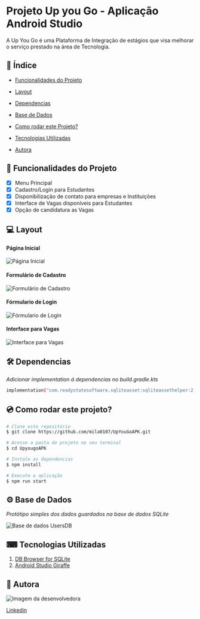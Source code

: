 # Projeto Up you Go - Aplicação Android Studio
A Up You Go é uma Plataforma de Integração de estágios que visa melhorar o serviço prestado na área de Tecnologia.

## 📌 Índice

- <a href="#funcionalidades-do-projeto">Funcionalidades do Projeto</a>
- <a href="#layout">Layout</a>
- <a href="#dependencias">Dependencias</a>
- <a href="#Base-de-Dados">Base de Dados</a>
- <a href="#como-rodar-este-projeto">Como rodar este Projeto?</a>
- <a href="#tecnologias-utilizadas">Tecnologias Utilizadas</a>


- <a href="#autora">Autora</a>

## 📱 Funcionalidades do Projeto

- [x] Menu Principal
- [x] Cadastro/Login para Estudantes
- [x] Disponibilização de contato para empresas e Instituições
- [x] Interface de Vagas disponíveis para Estudantes
- [x] Opção de candidatura as Vagas

## 💻 Layout

#### Página Inicial
![Página Inicial](/imagens/telaInicial.PNG)
#### Formulário de Cadastro
![Formulário de Cadastro](/imagens/telaCadastro.PNG)
#### Fórmulario de Login
![Fórmulario de Login](/imagens/telaLogin.PNG)
#### Interface para Vagas
![Interface para Vagas](/imagens/telaVagas.PNG)

## 🛠 Dependencias

*Adicionar implementation á dependencias no build.gradle.kts*

```bash
implementation("com.readystatesoftware.sqliteasset:sqliteassethelper:2.0.1")
```

## 💿 Como rodar este projeto?

```bash
# Clone este repositório
$ git clone https://github.com/mila0107/UpYouGoAPK.git

# Acesse a pasta do projeto no seu terminal
$ cd UpyougoAPK

# Instale as dependencias
$ npm install

# Execute a aplicação
$ npm run start

```
## ⚙ Base de Dados

*Protótipo simples dos dados guardados na base de dados SQLite*

<img src="/imagens/bd.png" alt="Base de dados UsersDB">


## ⌨ Tecnologias Utilizadas

1. [DB Browser for SQLite](https://laragon.org/](https://sqlitebrowser.org/)https://sqlitebrowser.org/)
2. [Android Studio Giraffe](https://developer.android.com/studio?gclid=Cj0KCQiAtOmsBhCnARIsAGPa5yaRx3xUjm_fbZ5B6MBcomhLDV1_E048quMXR_j-be1iZUzBdRVq09AaAk7EEALw_wcB&gclsrc=aw.ds&hl=pt-br)


## 🙋 Autora

<img src="https://www.dropbox.com/scl/fi/q9v235oizfghcjin2n1tn/_T4A6032.JPG?rlkey=zidh5ohpxvo777awjb740m66p&dl=0" alt="Imagem da desenvolvedora">

[Linkedin](https://www.linkedin.com/in/milenna-medeiros-515060147/)

